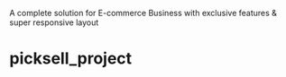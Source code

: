 A complete solution for E-commerce Business with exclusive features & super responsive layout
# picksell_project
